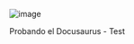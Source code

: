 ![image](https://github.com/JLBenYa/Docusaurus01/assets/139522250/bd51391c-3dae-43de-95c7-07c131bcec0b)

Probando el Docusaurus - Test
